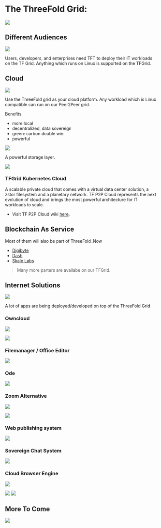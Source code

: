 
<BR>
<BR>

# The ThreeFold Grid:

![](img/missing_layer_.jpg)

## Different Audiences

![](img/different_users_tfgrid.jpg)

Users, developers, and enterprises need TFT to deploy their IT workloads on the TF Grid. Anything which runs on Linux is supported on the TFGrid.

## Cloud

![](img/enterprise_cloud_.jpg)

Use the ThreeFold grid as your cloud platform. Any workload which is Linux compatible can run on our Peer2Peer grid.

Benefits

- more local
- decentralized, data sovereign
- green: carbon double win
- powerful

![](img/evdc_.jpg)

A powerful storage layer.

![](img/qsss_usecase_.jpg)

### TFGrid Kubernetes Cloud 

A scalable private cloud that comes with a virtual data center solution, a zstor filesystem and a planetary network. TF P2P Cloud represents the next evolution of cloud and brings the most powerful architecture for IT workloads to scale. 

- Visit TF P2P Cloud wiki [here](cloud_home).

## Blockchain As Service

Most of them will also be part of ThreeFold_Now

- [Digibyte](https://digibyte.io/)
- [Dash](https://www.dash.org/)
- [Skale Labs](https://skale.network/)

> Many more parters are availabe on our TFGrid.

## Internet Solutions

![](img/upcoming_projects_.jpg)

A lot of apps are being deployed/developed on top of the ThreeFold Grid

### Owncloud

![](img/usecase_owncloud_.jpg)

![](img/owncloud2_.jpg)

### Filemanager / Office Editor

![](img/office2.jpg)


### Ode

![](img/ode_usecase_.jpg)

### Zoom Alternative

![](img/zoom_alernative_.jpg)

![](img/zoom_alternative_2_.jpg)


### Web publishing system

![](img/publishing_system.jpg)


### Sovereign Chat System

![](img/chat.jpg)


### Cloud Browser Engine

![](img/browsers_.png)

![](img/jimber_usecase_.jpg)
![](img/jimber_usecase_2_.jpg)


## More To Come


![](img/more_to_come_.jpg)

<!-- ## Developers

### 3Bot (test phase)

Use your virtual system administrator to develop, deploy and manage solutions on the ThreeFold Grid. 3Bot brings infinite possibilities to create, build and scale architectures and IT workloads.

This product is meant for real tech experts, only available on TFGrid 2.x right now.
 -->